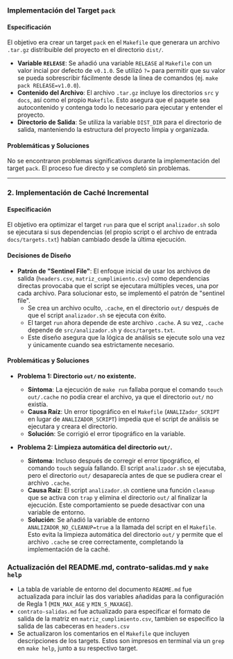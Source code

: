 ### Implementación del Target `pack`

#### Especificación
El objetivo era crear un target `pack` en el `Makefile` que generara un archivo `.tar.gz` distribuible del proyecto en el directorio `dist/`.

- **Variable `RELEASE`**: Se añadió una variable `RELEASE` al `Makefile` con un valor incial por defecto de `v0.1.0`. Se utilizó `?=` para permitir que su valor se pueda sobrescribir fácilmente desde la línea de comandos (ej. `make pack RELEASE=v1.0.0`).
- **Contenido del Archivo**: El archivo `.tar.gz` incluye los directorios `src` y `docs`, así como el propio `Makefile`. Esto asegura que el paquete sea autocontenido y contenga todo lo necesario para ejecutar y entender el proyecto.
- **Directorio de Salida**: Se utiliza la variable `DIST_DIR` para el directorio de salida, manteniendo la estructura del proyecto limpia y organizada.

#### Problemáticas y Soluciones
No se encontraron problemas significativos durante la implementación del target `pack`. El proceso fue directo y se completó sin problemas.

---

### 2. Implementación de Caché Incremental

#### Especificación
El objetivo era optimizar el target `run` para que el script `analizador.sh` solo se ejecutara si sus dependencias (el propio script o el archivo de entrada `docs/targets.txt`) habían cambiado desde la última ejecución.

#### Decisiones de Diseño
- **Patrón de "Sentinel File"**: El enfoque inicial de usar los archivos de salida (`headers.csv`, `matriz_cumplimiento.csv`) como dependencias directas provocaba que el script se ejecutara múltiples veces, una por cada archivo. Para solucionar esto, se implementó el patrón de "sentinel file".
  - Se crea un archivo oculto, `.cache`, en el directorio `out/` después de que el script `analizador.sh` se ejecuta con éxito.
  - El target `run` ahora depende de este archivo `.cache`. A su vez, `.cache` depende de `src/analizador.sh` y `docs/targets.txt`.
  - Este diseño asegura que la lógica de análisis se ejecute solo una vez y únicamente cuando sea estrictamente necesario.

#### Problemáticas y Soluciones
- **Problema 1: Directorio `out/` no existente.**
  - **Síntoma**: La ejecución de `make run` fallaba porque el comando `touch out/.cache` no podía crear el archivo, ya que el directorio `out/` no existía.
  - **Causa Raíz**: Un error tipográfico en el `Makefile` (`ANALIZador_SCRIPT` en lugar de `ANALIZADOR_SCRIPT`) impedía que el script de análisis se ejecutara y creara el directorio.
  - **Solución**: Se corrigió el error tipográfico en la variable.

- **Problema 2: Limpieza automática del directorio `out/`.**
  - **Síntoma**: Incluso después de corregir el error tipográfico, el comando `touch` seguía fallando. El script `analizador.sh` se ejecutaba, pero el directorio `out/` desaparecía antes de que se pudiera crear el archivo `.cache`.
  - **Causa Raíz**: El script `analizador.sh` contiene una función `cleanup` que se activa con `trap` y elimina el directorio `out/` al finalizar la ejecución. Este comportamiento se puede desactivar con una variable de entorno.
  - **Solución**: Se añadió la variable de entorno `ANALIZADOR_NO_CLEANUP=true` a la llamada del script en el `Makefile`. Esto evita la limpieza automática del directorio `out/` y permite que el archivo `.cache` se cree correctamente, completando la implementación de la caché.

### Actualización del README.md, contrato-salidas.md y `make help`

- La tabla de variable de entorno del documento `README.md` fue actualizada para incluir las dos variables añadidas para la configuración de Regla 1 (`MIN_MAX_AGE` y  `MIN_S_MAXAGE`).
- `contrato-salidas.md` fue actualizado para especificar el formato de salida de la matriz en `matriz_cumplimiento.csv`, tambien se especifico la salida de las cabeceras en `headers.csv`
- Se actualizaron los comentarios en el `Makefile` que incluyen descripciones de los targets. Estos son impresos en terminal via un `grep` en `make help`, junto a su respectivo target.
